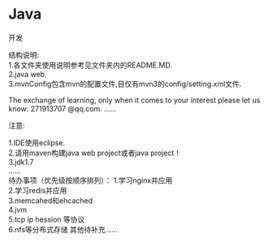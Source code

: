 # Java
开发

   
结构说明:    
1.各文件夹使用说明参考见文件夹内的README.MD.    
2.java web.  
3.mvnConfig包含mvn的配置文件,目仅有mvn3的config/setting.xml文件.   

The exchange of learning, only when it comes to your interest please let us know: <a>271913707 @qq.com</a>.
......  
  
注意:
 
1.IDE使用eclipse.         
2.请用maven构建java web project或者java project！       
3.jdk1.7           
......    
待办事项（优先级按顺序排列）：
1.学习nginx并应用  
2.学习redis并应用   
3.memcahed和ehcached  
4.jvm  
5.tcp ip hession 等协议   	
6.nfs等分布式存储
其他待补充......   
